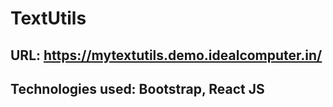 # TextUtils
## URL: https://mytextutils.demo.idealcomputer.in/
## Technologies used: Bootstrap, React JS
